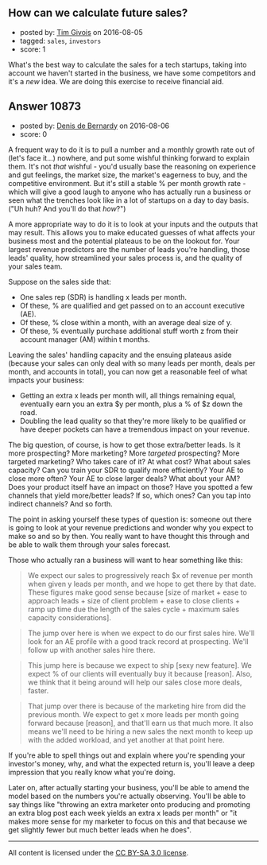 ## How can we calculate future sales?

- posted by: [Tim Givois](https://stackexchange.com/users/5855290/tim-givois) on 2016-08-05
- tagged: `sales`, `investors`
- score: 1

What's the best way to calculate the sales for a tech startups, taking into account we haven't started in the business, we have some competitors and it's a _new_ idea.
We are doing this exercise to receive financial aid.


## Answer 10873

- posted by: [Denis de Bernardy](https://stackexchange.com/users/182468/denis-de-bernardy) on 2016-08-06
- score: 0

A frequent way to do it is to pull a number and a monthly growth rate out of (let's face it...) nowhere, and put some wishful thinking forward to explain them. It's not _that_ wishful - you'd usually base the reasoning on experience and gut feelings, the market size, the market's eagerness to buy, and the competitive environment. But it's still a stable % per month growth rate - which will give a good laugh to anyone who has actually run a business or seen what the trenches look like in a lot of startups on a day to day basis. ("Uh huh? And you'll do that _how_?")

A more appropriate way to do it is to look at your inputs and the outputs that may result. This allows you to make educated guesses of what affects your business most and the potential plateaus to be on the lookout for. Your largest revenue predictors are the number of leads you're handling, those leads' quality, how streamlined your sales process is, and the quality of your sales team.

Suppose on the sales side that:

- One sales rep (SDR) is handling x leads per month.
- Of these, % are qualified and get passed on to an account executive (AE).
- Of these, % close within a month, with an average deal size of y.
- Of these, % eventually purchase additional stuff worth z from their account manager (AM) within t months.

Leaving the sales' handling capacity and the ensuing plateaus aside (because your sales can only deal with so many leads per month, deals per month, and accounts in total), you can now get a reasonable feel of what impacts your business:

- Getting an extra x leads per month will, all things remaining equal, eventually earn you an extra $y per month, plus a % of $z down the road.
- Doubling the lead quality so that they're more likely to be qualified or have deeper pockets can have a tremendous impact on your revenue.

The big question, of course, is how to get those extra/better leads. Is it more prospecting? More marketing? More _targeted_ prospecting? More targeted marketing? Who takes care of it? At what cost? What about sales capacity? Can you train your SDR to qualify more efficiently? Your AE to close more often? Your AE to close larger deals? What about your AM? Does your product itself have an impact on those? Have you spotted a few channels that yield more/better leads? If so, which ones? Can you tap into indirect channels? And so forth.

The point in asking yourself these types of question is: someone out there is going to look at your revenue predictions and wonder why you expect to make so and so by then. You really want to have thought this through and be able to walk them through your sales forecast.

Those who actually ran a business will want to hear something like this:

> We expect our sales to progressively reach $x of revenue per month when given y leads per month, and we hope to get there by that date. These figures make good sense because [size of market + ease to approach leads + size of client problem + ease to close clients + ramp up time due the length of the sales cycle + maximum sales capacity considerations].

> The jump over here is when we expect to do our first sales hire. We'll look for an AE profile with a good track record at prospecting. We'll follow up with another sales hire there.

> This jump here is because we expect to ship [sexy new feature]. We expect % of our clients will eventually buy it because [reason]. Also, we think that it being around will help our sales close more deals, faster.

> That jump over there is because of the marketing hire from did the previous month. We expect to get x more leads per month going forward because [reason], and that'll earn us that much more. It also means we'll need to be hiring a new sales the next month to keep up with the added workload, and yet another at that point here.

If you're able to spell things out and explain where you're spending your investor's money, why, and what the expected return is, you'll leave a deep impression that you really know what you're doing.

Later on, after actually starting your business, you'll be able to amend the model based on the numbers you're actually observing. You'll be able to say things like "throwing an extra marketer onto producing and promoting an extra blog post each week yields an extra x leads per month" or "it makes more sense for my marketer to focus on this and that because we get slightly fewer but much better leads when he does".



---

All content is licensed under the [CC BY-SA 3.0 license](https://creativecommons.org/licenses/by-sa/3.0/).
